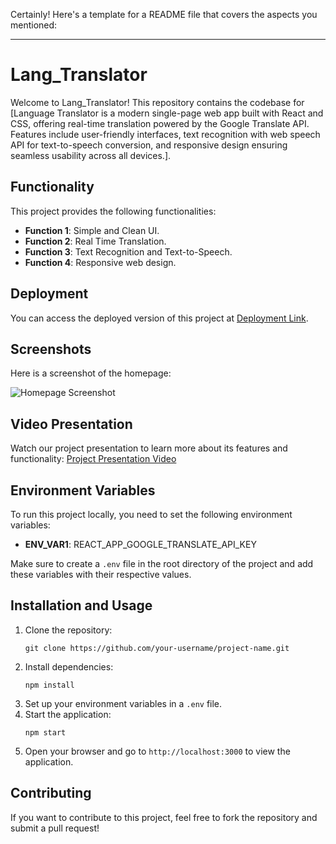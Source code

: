 Certainly! Here's a template for a README file that covers the aspects you mentioned:

---

# Lang_Translator

Welcome to Lang_Translator! This repository contains the codebase for [Language Translator is a modern single-page web app built with React and CSS, offering real-time translation powered by the Google Translate API. Features include user-friendly interfaces, text recognition with web speech API for text-to-speech conversion, and responsive design ensuring seamless usability across all devices.].

## Functionality

This project provides the following functionalities:

- **Function 1**: Simple and Clean UI.
- **Function 2**: Real Time Translation.
- **Function 3**: Text Recognition and Text-to-Speech.
- **Function 4**: Responsive web design.

## Deployment

You can access the deployed version of this project at [Deployment Link]().

## Screenshots

Here is a screenshot of the homepage:

![Homepage Screenshot]()

## Video Presentation

Watch our project presentation to learn more about its features and functionality:
[Project Presentation Video]()

## Environment Variables

To run this project locally, you need to set the following environment variables:

- **ENV_VAR1**: REACT_APP_GOOGLE_TRANSLATE_API_KEY


Make sure to create a `.env` file in the root directory of the project and add these variables with their respective values.

## Installation and Usage

1. Clone the repository:
   ```
   git clone https://github.com/your-username/project-name.git
   ```
2. Install dependencies:
   ```
   npm install
   ```
3. Set up your environment variables in a `.env` file.
4. Start the application:
   ```
   npm start
   ```
5. Open your browser and go to `http://localhost:3000` to view the application.

## Contributing

If you want to contribute to this project, feel free to fork the repository and submit a pull request!
